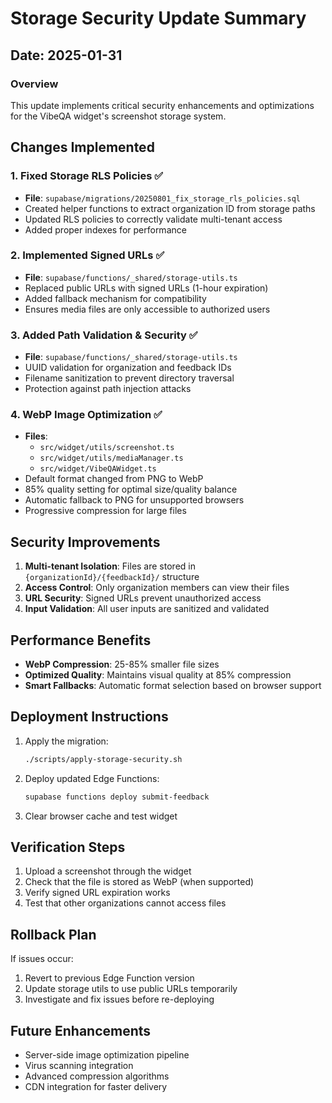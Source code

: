 # Storage Security Update Summary

## Date: 2025-01-31

### Overview
This update implements critical security enhancements and optimizations for the VibeQA widget's screenshot storage system.

## Changes Implemented

### 1. Fixed Storage RLS Policies ✅
- **File**: `supabase/migrations/20250801_fix_storage_rls_policies.sql`
- Created helper functions to extract organization ID from storage paths
- Updated RLS policies to correctly validate multi-tenant access
- Added proper indexes for performance

### 2. Implemented Signed URLs ✅
- **File**: `supabase/functions/_shared/storage-utils.ts`
- Replaced public URLs with signed URLs (1-hour expiration)
- Added fallback mechanism for compatibility
- Ensures media files are only accessible to authorized users

### 3. Added Path Validation & Security ✅
- **File**: `supabase/functions/_shared/storage-utils.ts`
- UUID validation for organization and feedback IDs
- Filename sanitization to prevent directory traversal
- Protection against path injection attacks

### 4. WebP Image Optimization ✅
- **Files**: 
  - `src/widget/utils/screenshot.ts`
  - `src/widget/utils/mediaManager.ts`
  - `src/widget/VibeQAWidget.ts`
- Default format changed from PNG to WebP
- 85% quality setting for optimal size/quality balance
- Automatic fallback to PNG for unsupported browsers
- Progressive compression for large files

## Security Improvements

1. **Multi-tenant Isolation**: Files are stored in `{organizationId}/{feedbackId}/` structure
2. **Access Control**: Only organization members can view their files
3. **URL Security**: Signed URLs prevent unauthorized access
4. **Input Validation**: All user inputs are sanitized and validated

## Performance Benefits

- **WebP Compression**: 25-85% smaller file sizes
- **Optimized Quality**: Maintains visual quality at 85% compression
- **Smart Fallbacks**: Automatic format selection based on browser support

## Deployment Instructions

1. Apply the migration:
   ```bash
   ./scripts/apply-storage-security.sh
   ```

2. Deploy updated Edge Functions:
   ```bash
   supabase functions deploy submit-feedback
   ```

3. Clear browser cache and test widget

## Verification Steps

1. Upload a screenshot through the widget
2. Check that the file is stored as WebP (when supported)
3. Verify signed URL expiration works
4. Test that other organizations cannot access files

## Rollback Plan

If issues occur:
1. Revert to previous Edge Function version
2. Update storage utils to use public URLs temporarily
3. Investigate and fix issues before re-deploying

## Future Enhancements

- Server-side image optimization pipeline
- Virus scanning integration
- Advanced compression algorithms
- CDN integration for faster delivery